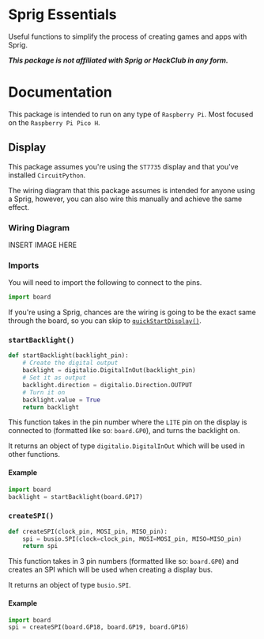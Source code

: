 # Sprig Essentials

Useful functions to simplify the process of creating games and apps with Sprig.

_**This package is not affiliated with Sprig or HackClub in any form.**_

# Documentation

This package is intended to run on any type of `Raspberry Pi`.
Most focused on the `Raspberry Pi Pico H`.

## Display

This package assumes you're using the `ST7735` display and that you've installed `CircuitPython`.

The wiring diagram that this package assumes is intended for anyone using a Sprig, however, you can also wire this manually and achieve the same effect.

### Wiring Diagram

INSERT IMAGE HERE

### Imports

You will need to import the following to connect to the pins.

```python
import board
```

If you're using a Sprig, chances are the wiring is going to be the exact same through the board, so you can skip to [`quickStartDisplay()`](#quickstartdisplay()).

### `startBacklight()`

```python
def startBacklight(backlight_pin):
    # Create the digital output
    backlight = digitalio.DigitalInOut(backlight_pin)
    # Set it as output
    backlight.direction = digitalio.Direction.OUTPUT
    # Turn it on
    backlight.value = True
    return backlight
```

This function takes in the pin number where the `LITE` pin on the display is connected to (formatted like so: `board.GP0`), and turns the backlight on.

It returns an object of type `digitalio.DigitalInOut` which will be used in other functions.

#### Example

```python
import board
backlight = startBacklight(board.GP17)
```

### `createSPI()`

```python
def createSPI(clock_pin, MOSI_pin, MISO_pin):
    spi = busio.SPI(clock=clock_pin, MOSI=MOSI_pin, MISO=MISO_pin)
    return spi
```

This function takes in 3 pin numbers (formatted like so: `board.GP0`) and creates an SPI which will be used when creating a display bus.

It returns an object of type `busio.SPI`.

#### Example

```python
import board
spi = createSPI(board.GP18, board.GP19, board.GP16)
```
